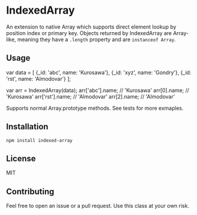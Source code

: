 # IndexedArray

An extension to native Array which supports direct element lookup by position index or primary key. Objects returned by IndexedArray are Array-like, meaning they have a `.length` property and are `instanceof Array`.

## Usage

  var data = [
    {_id: 'abc', name: 'Kurosawa'},
    {_id: 'xyz', name: 'Gondry'},
    {_id: 'rst', name: 'Almodovar'}
  ];

  var arr = IndexedArray(data);
  arr['abc'].name; // 'Kurosawa'
  arr[0].name;     // 'Kurosawa'
  arr['rst'].name; // 'Almodovar'
  arr[2].name;     // 'Almodovar'

Supports normal Array.prototype methods. See tests for more exmaples.

## Installation

    npm install indexed-array

## License
MIT

## Contributing
Feel free to open an issue or a pull request. Use this class at your own risk.